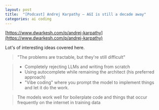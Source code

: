 ```yaml
---
layout: post
title:  "[Podcast] Andrej Karpathy — AGI is still a decade away"
categories: ai coding
---
```


[https://www.dwarkesh.com/p/andrej-karpathy](https://www.dwarkesh.com/p/andrej-karpathy)

Lot's of interesting ideas covered here.

> "The problems are tractable, but they're still difficult"

> - Completely rejecting LLMs and writing from scratch 
> - Using autocomplete while remaining the architect (his preferred approach)
> - "Vibe coding" where you prompt the model to implement things and let it do the work.

> The models work well for boilerplate code and things that occur frequently on the internet in training data